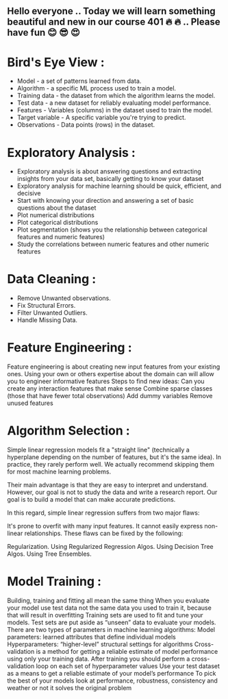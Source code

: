 ## Hello everyone .. Today we will learn something beautiful and new in our course 401 :fire: :fire: .. Please have fun :blush: :sunglasses: :heart_eyes:

# Bird's Eye View :
* Model - a set of patterns learned from data.
* Algorithm - a specific ML process used to train a model.
* Training data - the dataset from which the algorithm learns the model.
* Test data - a new dataset for reliably evaluating model performance.
* Features - Variables (columns) in the dataset used to train the model.
* Target variable - A specific variable you're trying to predict.
* Observations - Data points (rows) in the dataset.

# Exploratory Analysis :
* Exploratory analysis is about answering questions and extracting insights from your data set, basically getting to know your dataset
* Exploratory analysis for machine learning should be quick, efficient, and decisive
* Start with knowing your direction and answering a set of basic questions about the dataset
* Plot numerical distributions
* Plot categorical distributions
* Plot segmentation (shows you the relationship between categorical features and numeric features)
* Study the correlations between numeric features and other numeric features

# Data Cleaning :
* Remove Unwanted observations.
* Fix Structural Errors.
* Filter Unwanted Outliers.
* Handle Missing Data.

# Feature Engineering :
Feature engineering is about creating new input features from your existing ones.
Using your own or others expertise about the domain can will allow you to engineer informative features
Steps to find new ideas:
Can you create any interaction features that make sense
Combine sparse classes (those that have fewer total observations)
Add dummy variables
Remove unused features

# Algorithm Selection :

Simple linear regression models fit a "straight line" (technically a hyperplane depending on the number of features, but it's the same idea). In practice, they rarely perform well. We actually recommend skipping them for most machine learning problems.

Their main advantage is that they are easy to interpret and understand. However, our goal is not to study the data and write a research report. Our goal is to build a model that can make accurate predictions.

In this regard, simple linear regression suffers from two major flaws:

It's prone to overfit with many input features.
It cannot easily express non-linear relationships.
These flaws can be fixed by the following:

Regularization.
Using Regularized Regression Algos.
Using Decision Tree Algos.
Using Tree Ensembles.

# Model Training :
Building, training and fitting all mean the same thing
When you evaluate your model use test data not the same data you used to train it, because that will result in overfitting
Training sets are used to fit and tune your models. Test sets are put aside as “unseen” data to evaluate your models.
There are two types of parameters in machine learning algorithms:
Model parameters: learned attributes that define individual models
Hyperparameters: “higher-level” structural settings for algorithms
Cross-validation is a method for getting a reliable estimate of model performance using only your training data.
After training you should perform a cross-validation loop on each set of hyperparameter values
Use your test dataset as a means to get a reliable estimate of your model’s performance
To pick the best of your models look at performance, robustness, consistency and weather or not it solves the original problem
